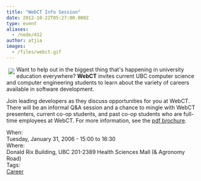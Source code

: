 ```yaml
---
title: "WebCT Info Session"
date: 2012-10-22T05:27:00.000Z
type: event
aliases:
  - /node/412
author: atjia
images:
  - /files/webct.gif
---
```


<div class="field field-name-body field-type-text-with-summary field-label-hidden"><div class="field-items"><div class="field-item even"><p><img src="/files/webct.gif" align="left" vspace="5" hspace="5">Want to help out in the biggest thing that&apos;s happening in university education everywhere?  <strong>WebCT</strong> invites current UBC computer science and computer engineering students to learn about  the variety of careers available in software development. </p>
<p>Join leading developers as they discuss opportunities for you at WebCT.  There will be an informal Q&amp;A session and a chance to mingle with WebCT presenters, current co-op students, and past co-op students who are full-time employees at WebCT.  For more information, see the <a href="/files/WebCT%20Info.pdf">pdf brochure</a>.</p>
</div></div></div><div class="field field-name-field-dates field-type-datetime field-label-above"><div class="field-label">When:&#xA0;</div><div class="field-items"><div class="field-item even"><span class="date-display-single">Tuesday, January 31, 2006 - <span class="date-display-range"><span class="date-display-start">15:00</span> to <span class="date-display-end">16:30</span></span></span></div></div></div><div class="field field-name-field-location field-type-text field-label-above"><div class="field-label">Where:&#xA0;</div><div class="field-items"><div class="field-item even">Donald Rix Building, UBC   201-2389 Health Sciences Mall (&amp; Agronomy Road)</div></div></div>    <footer>
    <div class="field field-name-field-tags field-type-taxonomy-term-reference field-label-above"><div class="field-label">Tags:&#xA0;</div><div class="field-items"><div class="field-item even"><a href="/career">Career</a></div></div></div>      </footer>